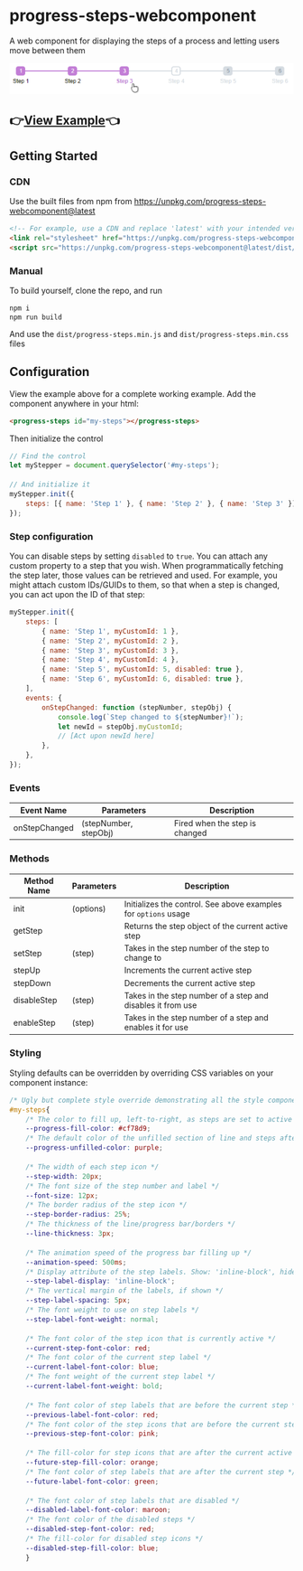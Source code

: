 # progress-steps-webcomponent

A web component for displaying the steps of a process and letting users move between them

<img src="/docs/sample.png">
	
## 👉[View Example](https://torrobinson.github.io/progress-steps-webcomponent/docs/)👈

## Getting Started

### CDN

Use the built files from npm from https://unpkg.com/progress-steps-webcomponent@latest

```html
<!-- For example, use a CDN and replace 'latest' with your intended version -->
<link rel="stylesheet" href="https://unpkg.com/progress-steps-webcomponent@latest/dist/progress-steps.min.css"/>
<script src="https://unpkg.com/progress-steps-webcomponent@latest/dist/progress-steps.min.js"></script>
```

### Manual

To build yourself, clone the repo, and run

```node
npm i
npm run build
```

And use the `dist/progress-steps.min.js` and `dist/progress-steps.min.css` files

## Configuration

View the example above for a complete working example.
Add the component anywhere in your html:

```html
<progress-steps id="my-steps"></progress-steps>
```

Then initialize the control

```js
// Find the control
let myStepper = document.querySelector('#my-steps');

// And initialize it
myStepper.init({
	steps: [{ name: 'Step 1' }, { name: 'Step 2' }, { name: 'Step 3' }],
});
```

### Step configuration

You can disable steps by setting `disabled` to `true`.
You can attach any custom property to a step that you wish. When programmatically fetching the step later, those values can be retrieved and used. For example, you might attach custom IDs/GUIDs to them, so that when a step is changed, you can act upon the ID of that step:

```js
myStepper.init({
	steps: [
		{ name: 'Step 1', myCustomId: 1 },
		{ name: 'Step 2', myCustomId: 2 },
		{ name: 'Step 3', myCustomId: 3 },
		{ name: 'Step 4', myCustomId: 4 },
		{ name: 'Step 5', myCustomId: 5, disabled: true },
		{ name: 'Step 6', myCustomId: 6, disabled: true },
	],
	events: {
		onStepChanged: function (stepNumber, stepObj) {
			console.log(`Step changed to ${stepNumber}!`);
			let newId = stepObj.myCustomId;
			// [Act upon newId here]
		},
	},
});
```

### Events

| Event Name    | Parameters            | Description                    |
| ------------- | --------------------- | ------------------------------ |
| onStepChanged | (stepNumber, stepObj) | Fired when the step is changed |

### Methods

| Method Name | Parameters | Description                                                     |
| ----------- | ---------- | --------------------------------------------------------------- |
| init        | (options)  | Initializes the control. See above examples for `options` usage |
| getStep     |            | Returns the step object of the current active step              |
| setStep     | (step)     | Takes in the step number of the step to change to               |
| stepUp      |            | Increments the current active step                              |
| stepDown    |            | Decrements the current active step                              |
| disableStep | (step)     | Takes in the step number of a step and disables it from use     |
| enableStep  | (step)     | Takes in the step number of a step and enables it for use       |

### Styling

Styling defaults can be overridden by overriding CSS variables on your component instance:

```css
/* Ugly but complete style override demonstrating all the style components */
#my-steps{
	/* The color to fill up, left-to-right, as steps are set to active */
	--progress-fill-color: #cf78d9;
	/* The default color of the unfilled section of line and steps after the active step */
	--progress-unfilled-color: purple;

	/* The width of each step icon */
	--step-width: 20px;
	/* The font size of the step number and label */
	--font-size: 12px;
	/* The border radius of the step icon */
	--step-border-radius: 25%;
	/* The thickness of the line/progress bar/borders */
	--line-thickness: 3px;

	/* The animation speed of the progress bar filling up */
	--animation-speed: 500ms;
	/* Display attribute of the step labels. Show: 'inline-block', hide: 'none' */
	--step-label-display: 'inline-block';
	/* The vertical margin of the labels, if shown */
	--step-label-spacing: 5px;
	/* The font weight to use on step labels */
	--step-label-font-weight: normal;

	/* The font color of the step icon that is currently active */
	--current-step-font-color: red;
	/* The font color of the current step label */
	--current-label-font-color: blue;
	/* The font weight of the current step label */
	--current-label-font-weight: bold;

	/* The font color of step labels that are before the current step */
	--previous-label-font-color: red;
	/* The font color of the step icons that are before the current step */
	--previous-step-font-color: pink;

	/* The fill-color for step icons that are after the current active step */
	--future-step-fill-color: orange;
	/* The font color of step labels that are after the current step */
	--future-label-font-color: green;

	/* The font color of step labels that are disabled */
	--disabled-label-font-color: maroon;
	/* The font color of the disabled steps */
	--disabled-step-font-color: red;
	/* The fill-color for disabled step icons */
	--disabled-step-fill-color: blue;
	}
```